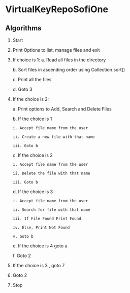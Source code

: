 # VirtualKeyRepoSofiOne
## Algorithms

1. Start

2. Print Options to list, manage files and exit

3. If choice is 1:
    a. Read all files in the directory
    
    b. Sort files in ascending order using Collection.sort()
    
    c. Print all the files
    
    d. Goto 3
    
4. If the choice is 2:

   a. Print options to Add, Search and Delete Files
   
   b. If the choice is 1
   
       i. Accept file name from the user
       
       ii. Create a new file with that name
       
       iii. Goto b
    
   c. If the choice is 2
   
       i. Accept file name from the user
      
       ii. Delete the file with that name
      
       iii. Goto b
      
   d. If the choice is 3
   
       i. Accept file name from the user
      
       ii. Search for file with that name
      
       iii. If File Found Print Found
      
       iv. Else, Print Not Found
      
       v. Goto b
      
   e.  If the choice is 4 goto a
   
   f. Goto 2
   
5. If the choice is 3 , goto 7

7. Goto 2

9. Stop 

